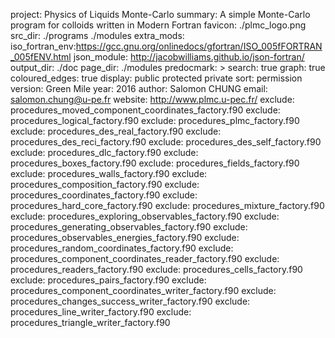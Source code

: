 project: Physics of Liquids Monte-Carlo
summary: A simple Monte-Carlo program for colloids written in Modern Fortran
favicon: ./plmc_logo.png
src_dir: ./programs
    ./modules
extra_mods: iso_fortran_env:https://gcc.gnu.org/onlinedocs/gfortran/ISO_005fFORTRAN_005fENV.html
    json_module: http://jacobwilliams.github.io/json-fortran/
output_dir: ./doc
page_dir: ./modules
predocmark: >
search: true
graph: true
coloured_edges: true
display: public
    protected
    private
sort: permission
version: Green Mile
year: 2016
author: Salomon CHUNG
email: salomon.chung@u-pe.fr
website: http://www.plmc.u-pec.fr/
exclude: procedures_moved_component_coordinates_factory.f90
exclude: procedures_logical_factory.f90
exclude: procedures_plmc_factory.f90
exclude: procedures_des_real_factory.f90
exclude: procedures_des_reci_factory.f90
exclude: procedures_des_self_factory.f90
exclude: procedures_dlc_factory.f90
exclude: procedures_boxes_factory.f90
exclude: procedures_fields_factory.f90
exclude: procedures_walls_factory.f90
exclude: procedures_composition_factory.f90
exclude: procedures_coordinates_factory.f90
exclude: procedures_hard_core_factory.f90
exclude: procedures_mixture_factory.f90
exclude: procedures_exploring_observables_factory.f90
exclude: procedures_generating_observables_factory.f90
exclude: procedures_observables_energies_factory.f90
exclude: procedures_random_coordinates_factory.f90
exclude: procedures_component_coordinates_reader_factory.f90
exclude: procedures_readers_factory.f90
exclude: procedures_cells_factory.f90
exclude: procedures_pairs_factory.f90
exclude: procedures_component_coordinates_writer_factory.f90
exclude: procedures_changes_success_writer_factory.f90
exclude: procedures_line_writer_factory.f90
exclude: procedures_triangle_writer_factory.f90
